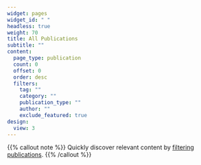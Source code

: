 ```yaml
---
widget: pages
widget_id: " "
headless: true
weight: 70
title: All Publications
subtitle: ""
content:
  page_type: publication
  count: 0
  offset: 0
  order: desc
  filters:
    tag: ""
    category: ""
    publication_type: ""
    author: ""
    exclude_featured: true
design:
  view: 3
---
```


{{% callout note %}}
Quickly discover relevant content by [filtering publications](./publication/).
{{% /callout %}}
